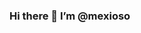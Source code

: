 ### Hi there 👋 I’m @mexioso

<!--
- 🧠 I’m 16y Old and live in Germany
- 🔭 I’m currently working on FiveM Projects: .gg/groundv , .gg/paragonv
- 👀 I’m currently looking for a FiveM project which is looking for Developer
- 🧐 You can contact me on discord: .mexioso#8683
-->
